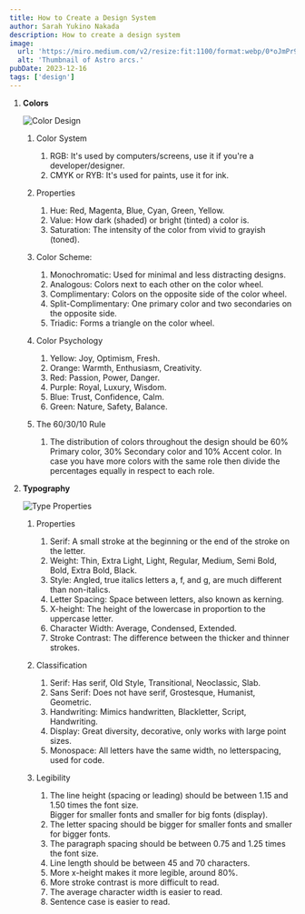 ```yaml
---
title: How to Create a Design System
author: Sarah Yukino Nakada
description: How to create a design system
image:
  url: 'https://miro.medium.com/v2/resize:fit:1100/format:webp/0*oJmPr9ldEfbiQOC9.png'
  alt: 'Thumbnail of Astro arcs.'
pubDate: 2023-12-16
tags: ['design']
---
```


1.  **Colors**

    ![Color Design](https://global.discourse-cdn.com/freecodecamp/original/3X/8/8/88d4b9b1a0011427f66884cd732c3f85c1aa4ae5.png)

    1. Color System

       1. RGB: It's used by computers/screens, use it if you're a developer/designer.
       2. CMYK or RYB: It's used for paints, use it for ink.

    2. Properties

       1. Hue: Red, Magenta, Blue, Cyan, Green, Yellow.
       2. Value: How dark (shaded) or bright (tinted) a color is.
       3. Saturation: The intensity of the color from vivid to grayish (toned).

    3. Color Scheme:

       1. Monochromatic: Used for minimal and less distracting designs.
       2. Analogous: Colors next to each other on the color wheel.
       3. Complimentary: Colors on the opposite side of the color wheel.
       4. Split-Complimentary: One primary color and two secondaries on the opposite side.
       5. Triadic: Forms a triangle on the color wheel.

    4. Color Psychology

       1. Yellow: Joy, Optimism, Fresh.
       2. Orange: Warmth, Enthusiasm, Creativity.
       3. Red: Passion, Power, Danger.
       4. Purple: Royal, Luxury, Wisdom.
       5. Blue: Trust, Confidence, Calm.
       6. Green: Nature, Safety, Balance.

    5. The 60/30/10 Rule

       1. The distribution of colors throughout the design should be 60% Primary color, 30% Secondary color and 10% Accent color. In case you have more colors with the same role then divide the percentages equally in respect to each role.

1.  **Typography**

    ![Type Properties](https://lh3.googleusercontent.com/XN6ATtQ7Q_NxH5Eb_ZMiAZI6Wh61nClqWKHyx10vhIly8lzEOKmswVEAxjQOzldyCJ_q5W6dTznM0fn5wS8ArPzhpDq4vfhUxnOz=w1064-v0)

    1. Properties

       1. Serif: A small stroke at the beginning or the end of the stroke on the letter.
       2. Weight: Thin, Extra Light, Light, Regular, Medium, Semi Bold, Bold, Extra Bold, Black.
       3. Style: Angled, true italics letters a, f, and g, are much different than non-italics.
       4. Letter Spacing: Space between letters, also known as kerning.
       5. X-height: The height of the lowercase in proportion to the uppercase letter.
       6. Character Width: Average, Condensed, Extended.
       7. Stroke Contrast: The difference between the thicker and thinner strokes.

    2. Classification

       1. Serif: Has serif, Old Style, Transitional, Neoclassic, Slab.
       2. Sans Serif: Does not have serif, Grostesque, Humanist, Geometric.
       3. Handwriting: Mimics handwritten, Blackletter, Script, Handwriting.
       4. Display: Great diversity, decorative, only works with large point sizes.
       5. Monospace: All letters have the same width, no letterspacing, used for code.

    3. Legibility

       1. The line height (spacing or leading) should be between 1.15 and 1.50 times the font size.<br> Bigger for smaller fonts and smaller for big fonts (display).
       2. The letter spacing should be bigger for smaller fonts and smaller for bigger fonts.
       3. The paragraph spacing should be between 0.75 and 1.25 times the font size.
       4. Line length should be between 45 and 70 characters.
       5. More x-height makes it more legible, around 80%.
       6. More stroke contrast is more difficult to read.
       7. The average character width is easier to read.
       8. Sentence case is easier to read.
